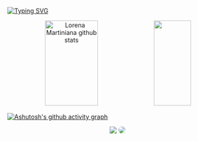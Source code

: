 [![Typing SVG](https://readme-typing-svg.herokuapp.com/?color=FD367E&size=35&center=true&vCenter=true&width=1000&lines=HI+THERE,+MY+NAME+is+Lorena+Martiniana;I'm+a+full+stack+developer;I'm+from+Brazil;I+a+Information+systems+student;Welcome+to+my+GitHub+page!+:%29)](https://git.io/typing-svg)

<div align="center">  
  <img width="49%" height="195px" src="https://github-readme-stats.vercel.app/api?username=lorenammp&show_icons=true&count_private=true&hide_border=true&title_color=FD367E&icon_color=FD367E&text_color=E6E7E8&bg_color=0d1117" alt="Lorena Martiniana github stats" /> 
  <img width="41%" height="195px" src="https://github-readme-stats.vercel.app/api/top-langs/?username=lorenammp&layout=compact&hide_border=true&title_color=FD367E&text_color=00FAAC&bg_color=0d1117" />
</div>

[![Ashutosh's github activity graph](https://github-readme-activity-graph.cyclic.app/graph?username=lorenammp&bg_color=0d1117&color=fd367e&line=00faac&point=fd367e&area=true&hide_border=true)](https://github.com/ashutosh00710/github-readme-activity-graph)

<div align="center"> 
  <a href = "mailto:lorenammpaula@gmail.com"> <img src="https://img.shields.io/badge/-Gmail-%23333?style=for-the-badge&logo=gmail&logoColor=white" target="_blank"></a>
  <a href="www.linkedin.com/in/lorena-martiniana/" target="_blank"><img src="https://img.shields.io/badge/-LinkedIn-%230077B5?style=for-the-badge&logo=linkedin&logoColor=white" style="border-radius: 30px" target="_blank"></a> 
 </div>

